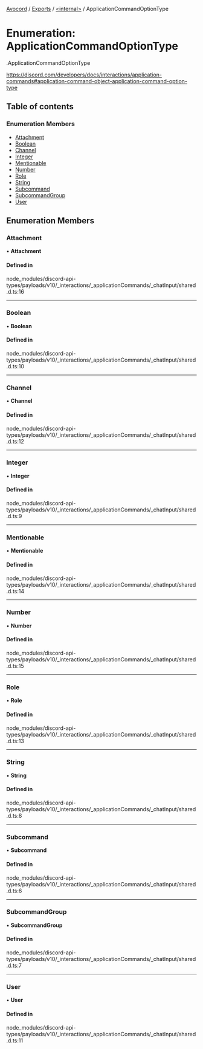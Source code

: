 [Avocord](../README.md) / [Exports](../modules.md) / [<internal\>](../modules/internal_.md) / ApplicationCommandOptionType

# Enumeration: ApplicationCommandOptionType

[<internal>](../modules/internal_.md).ApplicationCommandOptionType

https://discord.com/developers/docs/interactions/application-commands#application-command-object-application-command-option-type

## Table of contents

### Enumeration Members

- [Attachment](internal_.ApplicationCommandOptionType.md#attachment)
- [Boolean](internal_.ApplicationCommandOptionType.md#boolean)
- [Channel](internal_.ApplicationCommandOptionType.md#channel)
- [Integer](internal_.ApplicationCommandOptionType.md#integer)
- [Mentionable](internal_.ApplicationCommandOptionType.md#mentionable)
- [Number](internal_.ApplicationCommandOptionType.md#number)
- [Role](internal_.ApplicationCommandOptionType.md#role)
- [String](internal_.ApplicationCommandOptionType.md#string)
- [Subcommand](internal_.ApplicationCommandOptionType.md#subcommand)
- [SubcommandGroup](internal_.ApplicationCommandOptionType.md#subcommandgroup)
- [User](internal_.ApplicationCommandOptionType.md#user)

## Enumeration Members

### Attachment

• **Attachment**

#### Defined in

node_modules/discord-api-types/payloads/v10/_interactions/_applicationCommands/_chatInput/shared.d.ts:16

___

### Boolean

• **Boolean**

#### Defined in

node_modules/discord-api-types/payloads/v10/_interactions/_applicationCommands/_chatInput/shared.d.ts:10

___

### Channel

• **Channel**

#### Defined in

node_modules/discord-api-types/payloads/v10/_interactions/_applicationCommands/_chatInput/shared.d.ts:12

___

### Integer

• **Integer**

#### Defined in

node_modules/discord-api-types/payloads/v10/_interactions/_applicationCommands/_chatInput/shared.d.ts:9

___

### Mentionable

• **Mentionable**

#### Defined in

node_modules/discord-api-types/payloads/v10/_interactions/_applicationCommands/_chatInput/shared.d.ts:14

___

### Number

• **Number**

#### Defined in

node_modules/discord-api-types/payloads/v10/_interactions/_applicationCommands/_chatInput/shared.d.ts:15

___

### Role

• **Role**

#### Defined in

node_modules/discord-api-types/payloads/v10/_interactions/_applicationCommands/_chatInput/shared.d.ts:13

___

### String

• **String**

#### Defined in

node_modules/discord-api-types/payloads/v10/_interactions/_applicationCommands/_chatInput/shared.d.ts:8

___

### Subcommand

• **Subcommand**

#### Defined in

node_modules/discord-api-types/payloads/v10/_interactions/_applicationCommands/_chatInput/shared.d.ts:6

___

### SubcommandGroup

• **SubcommandGroup**

#### Defined in

node_modules/discord-api-types/payloads/v10/_interactions/_applicationCommands/_chatInput/shared.d.ts:7

___

### User

• **User**

#### Defined in

node_modules/discord-api-types/payloads/v10/_interactions/_applicationCommands/_chatInput/shared.d.ts:11
